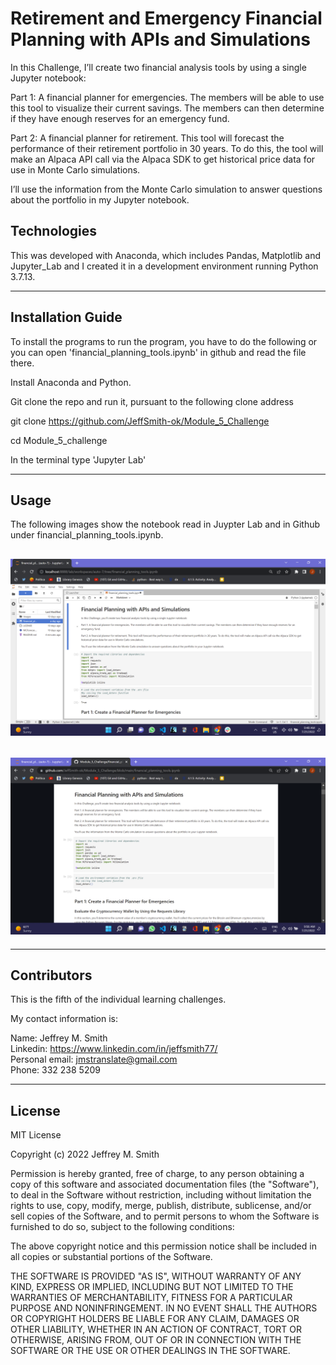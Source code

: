 # Retirement and Emergency Financial Planning with APIs and Simulations

In this Challenge, I’ll create two financial analysis tools by using a single Jupyter notebook:

Part 1: A financial planner for emergencies. The members will be able to use this tool to visualize their current savings. The members can then determine if they have enough reserves for an emergency fund.

Part 2: A financial planner for retirement. This tool will forecast the performance of their retirement portfolio in 30 years. To do this, the tool will make an Alpaca API call via the Alpaca SDK to get historical price data for use in Monte Carlo simulations.

I’ll use the information from the Monte Carlo simulation to answer questions about the portfolio in my Jupyter notebook.

## Technologies

This was developed with Anaconda, which includes Pandas, Matplotlib and Jupyter_Lab and I created it in a development environment running Python 3.7.13.

---

## Installation Guide

To install the programs to run the program, you have to do the following or you can open 'financial_planning_tools.ipynb' in github and read the file there.

Install Anaconda and Python. </br>

Git clone the repo and run it, pursuant to the following clone address

git clone https://github.com/JeffSmith-ok/Module_5_Challenge

cd Module_5_challenge

In the terminal type 'Jupyter Lab'

---

## Usage

The following images show the notebook read in Juypter Lab and in Github under financial_planning_tools.ipynb.

## ![Screenshot of Jupyter_Lab with notebook open](Images/Jupyter_Lab.jpg) </br>

## ![Screenshot of Github with notebook open](Images/Github.jpg)

---

## Contributors

This is the fifth of the individual learning challenges.

My contact information is:

Name: Jeffrey M. Smith </br>
Linkedin: https://www.linkedin.com/in/jeffsmith77/ </br>
Personal email: jmstranslate@gmail.com </br>
Phone: 332 238 5209

---

## License

MIT License

Copyright (c) 2022 Jeffrey M. Smith

Permission is hereby granted, free of charge, to any person obtaining a copy of this software and associated documentation files (the "Software"), to deal in the Software without restriction, including without limitation the rights to use, copy, modify, merge, publish, distribute, sublicense, and/or sell
copies of the Software, and to permit persons to whom the Software is furnished to do so, subject to the following conditions:

The above copyright notice and this permission notice shall be included in all copies or substantial portions of the Software.

THE SOFTWARE IS PROVIDED "AS IS", WITHOUT WARRANTY OF ANY KIND, EXPRESS OR IMPLIED, INCLUDING BUT NOT LIMITED TO THE WARRANTIES OF MERCHANTABILITY, FITNESS FOR A PARTICULAR PURPOSE AND NONINFRINGEMENT. IN NO EVENT SHALL THE AUTHORS OR COPYRIGHT HOLDERS BE LIABLE FOR ANY CLAIM, DAMAGES OR OTHER LIABILITY, WHETHER IN AN ACTION OF CONTRACT, TORT OR OTHERWISE, ARISING FROM, OUT OF OR IN CONNECTION WITH THE SOFTWARE OR THE USE OR OTHER DEALINGS IN THE
SOFTWARE.

```

```
